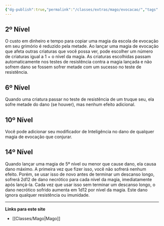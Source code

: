 ```yaml
---
{"dg-publish":true,"permalink":"/classes/extras/mago/evocacao/","tags":["Sub-Classes","Mago"],"created":"2024-07-23T08:29:11.000-03:00"}
---
```



## 2º Nível
O custo em dinheiro e tempo para copiar uma magia da escola de evocação em seu grimório é reduzido pela metade. 
Ao lançar uma magia de evocação que afeta outras criaturas que você possa ver, pode escolher um número de criaturas igual a 1 + o nível da magia. 
As criaturas escolhidas passam automaticamente nos testes de resistência contra a magia lançada e não sofrem dano se fossem sofrer metade com um sucesso no teste de resistência.

## 6º Nível
Quando uma criatura passar no teste de resistência de um truque seu, ela sofre metade do dano (se houver), mas nenhum efeito adicional.

## 10º Nível
Você pode adicionar seu modificador de Inteligência no dano de qualquer magia de evocação que conjurar.

## 14º Nível
Quando lançar uma magia de 5º nível ou menor que cause dano, ela causa dano máximo. A primeira vez que fizer isso, você não sofrerá nenhum efeito. 
Porém, se usar isso de novo antes de terminar um descanso longo, sofrerá 2d12 de dano necrótico para cada nível da magia, imediatamente após lançá-la. 
Cada vez que usar isso sem terminar um descanso longo, o dano necrótico sofrido aumenta em 1d12 por nível da magia. Este dano ignora qualquer resistência ou imunidade.
___
**Links para este site**  
- [[Classes/Mago\|Mago]]
